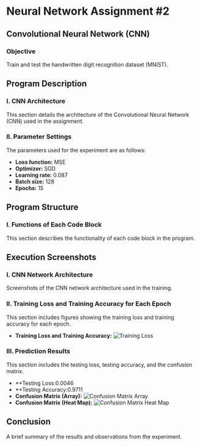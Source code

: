 # Neural Network Assignment #2

## Convolutional Neural Network (CNN)

### Objective
Train and test the handwritten digit recognition dataset (MNIST).

## Program Description

### I. CNN Architecture

This section details the architecture of the Convolutional Neural Network (CNN) used in the assignment.

### II. Parameter Settings

The parameters used for the experiment are as follows:

- **Loss function:** MSE
- **Optimizer:** SGD
- **Learning rate:** 0.087
- **Batch size:** 128
- **Epochs:** 15

## Program Structure

### I. Functions of Each Code Block

This section describes the functionality of each code block in the program.

## Execution Screenshots

### I. CNN Network Architecture

Screenshots of the CNN network architecture used in the training.

### II. Training Loss and Training Accuracy for Each Epoch

This section includes figures showing the training loss and training accuracy for each epoch.

- **Training Loss and Training Accuracy:** ![Training Loss](path/to/CNN_mnist1.png)

### III. Prediction Results

This section includes the testing loss, testing accuracy, and the confusion matrix.

- **Testing Loss:0.0046
- **Testing Accuracy:0.9711
- **Confusion Matrix (Array):** ![Confusion Matrix Array](path/to/confusion_matrix_array.png)
- **Confusion Matrix (Heat Map):** ![Confusion Matrix Heat Map](path/to/confusion_matrix_heatmap.png)

## Conclusion

A brief summary of the results and observations from the experiment.
